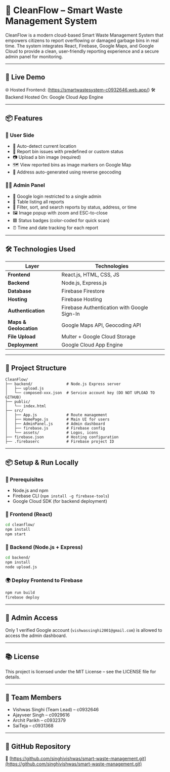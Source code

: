 
# 🧼 CleanFlow – Smart Waste Management System

CleanFlow is a modern cloud-based Smart Waste Management System that empowers citizens to report overflowing or damaged garbage bins in real time. The system integrates React, Firebase, Google Maps, and Google Cloud to provide a clean, user-friendly reporting experience and a secure admin panel for monitoring.

---

## 🚀 Live Demo

🌐 Hosted Frontend: (https://smartwastesystem-c0932646.web.app/)
🛠️ Backend Hosted On: Google Cloud App Engine

---

## 📦 Features

### 🧍 User Side
- 📍 Auto-detect current location
- 📝 Report bin issues with predefined or custom status
- 📷 Upload a bin image (required)
- 🗺️ View reported bins as image markers on Google Map
- 🧭 Address auto-generated using reverse geocoding

### 👨‍💼 Admin Panel
- 🔐 Google login restricted to a single admin
- 🧾 Table listing all reports
- 🎯 Filter, sort, and search reports by status, address, or time
- 🖼️ Image popup with zoom and ESC-to-close
- 🟩 Status badges (color-coded for quick scan)
- ⏰ Time and date tracking for each report

---

## 🛠️ Technologies Used

| Layer       | Technologies |
|-------------|--------------|
| **Frontend** | React.js, HTML, CSS, JS |
| **Backend**  | Node.js, Express.js |
| **Database** | Firebase Firestore |
| **Hosting**  | Firebase Hosting |
| **Authentication** | Firebase Authentication with Google Sign-In |
| **Maps & Geolocation** | Google Maps API, Geocoding API |
| **File Upload** | Multer + Google Cloud Storage |
| **Deployment** | Google Cloud App Engine |

---

## 📁 Project Structure

```
CleanFlow/
├── backend/               # Node.js Express server
│   ├── upload.js
│   └── composed-xxx.json  # Service account key (DO NOT UPLOAD TO GITHUB)
├── public/
│   └── index.html
├── src/
│   ├── App.js             # Route management
│   ├── HomePage.js        # Main UI for users
│   ├── AdminPanel.js      # Admin dashboard
│   ├── firebase.js        # Firebase config
│   └── assets/            # Logos, icons
├── firebase.json          # Hosting configuration
├── .firebaserc            # Firebase project ID
```

---

## 📦 Setup & Run Locally

### 🔧 Prerequisites
- Node.js and npm
- Firebase CLI (`npm install -g firebase-tools`)
- Google Cloud SDK (for backend deployment)

### 🚀 Frontend (React)
```bash
cd cleanflow/
npm install
npm start
```

### 🔧 Backend (Node.js + Express)
```bash
cd backend/
npm install
node upload.js
```

### 🌍 Deploy Frontend to Firebase
```bash
npm run build
firebase deploy
```

---

## 🔐 Admin Access
Only 1 verified Google account (`vishwassinghi2001@gmail.com`) is allowed to access the admin dashboard.

---


## 📚 License

This project is licensed under the MIT License – see the LICENSE file for details.

---

## 👥 Team Members

- Vishwas Singhi (Team Lead) – c0932646  
- Ajayveer Singh – c0929616  
- Archit Parikh – c0932379  
- SaiTeja – c0931368

---

## 📎 GitHub Repository

🔗 [https://github.com/singhivishwas/smart-waste-management.git](https://github.com/singhivishwas/smart-waste-management.git)
